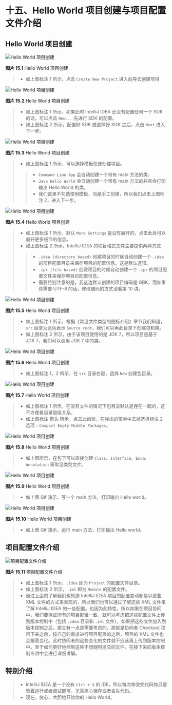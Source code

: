 # 十五、Hello World 项目创建与项目配置文件介绍

## Hello World 项目创建

![Hello World 项目创建](img/xv-a-project-create-1.jpg)

**图片 15.1** Hello World 项目创建

> *   如上图标注 1 所示，点击 `Create New Project` 进入向导式创建项目

![Hello World 项目创建](img/xv-a-project-create-2.jpg)

**图片 15.2** Hello World 项目创建

> *   如上图标注 1 所示，如果此时 IntelliJ IDEA 还没有配置任何一个 SDK 的话，可以点击 `New...` 先进行 SDK 的配置。
> *   如上图标注 2 所示，配置好 SDK 或选择好 SDK 之后，点击 `Next` 进入下一步。

![Hello World 项目创建](img/xv-a-project-create-3.jpg)

**图片 15.3** Hello World 项目创建

> *   如上图标注 1 所示，可以选择模板快速创建项目。
> 
> > *   `Command Line App` 会自动创建一个带有 main 方法的类。
> > *   `Java Hello World` 会自动创建一个带有 main 方法的并且会打印输出 Hello World 的类。
> > *   我们这里不勾选使用模板，而是手工创建，所以我们点击上图标注 2，进入下一步。

![Hello World 项目创建](img/xv-a-project-create-4.jpg)

**图片 15.4** Hello World 项目创建

> *   如上图标注 1 所示，默认 `More Settings` 是没有展开的，点击此处可以展开更多细节的信息。
> *   如上图标注 2 所示，IntelliJ IDEA 的项目格式文件主要提供两种方式
> 
> > *   `.idea (directory based)` 创建项目的时候自动创建一个 `.idea` 的项目配置目录来保存项目的配置信息。这是默认选项。
> > *   `.ipr (file based)` 创建项目的时候自动创建一个 `.ipr` 的项目配置文件来保存项目的配置信息。
> > *   需要特别注意的是，我这边默认创建的项目编码是 GBK，而如果你需要 UTF-8 的话，修改编码的方式请看第 10 讲。

![Hello World 项目创建](img/xv-a-project-create-5.jpg)

**图片 15.5** Hello World 项目创建

> *   如上图标注 1 所示，根据《常见文件类型的图标介绍》章节我们知道，`src` 目录为蓝色表示 `Source root`，我们可以再此目录下创建包和类。
> *   如上图标注 2 所示，由于该项目使用的是 JDK 7，所以项目是基于 JDK 7，我们可以调用 JDK 7 中的类。

![Hello World 项目创建](img/xv-a-project-create-6.jpg)

**图片 15.6** Hello World 项目创建

> *   如上图标注 1，2 所示，在 `src` 目录右键，选择 `New` 创建包目录。

![Hello World 项目创建](img/xv-a-project-create-7.jpg)

**图片 15.7** Hello World 项目创建

> *   如上图标注 1 所示，在没有文件的情况下包目录默认是连在一起的，这不方便看目录层级关系。
> *   如上图标注 箭头 所示，点击此齿轮，在弹出的菜单中去掉选择标注 2 选项：`Compact Empty Middle Packages`。

![Hello World 项目创建](img/xv-a-project-create-8.jpg)

**图片 15.8** Hello World 项目创建

> *   如上图所示，在包下可以直接创建 `Class`、`Interface`、`Enum`、`Annotation` 等常见类型文件。

![Hello World 项目创建](img/xv-a-project-create-9.gif)

**图片 15.9** Hello World 项目创建

> *   如上图 Gif 演示，写一个 main 方法，打印输出 Hello world。

![Hello World 项目创建](img/xv-a-project-create-10.gif)

**图片 15.10** Hello World 项目创建

> *   如上图 Gif 演示，运行 main 方法，打印输出 Hello world。

## 项目配置文件介绍

![项目配置文件介绍](img/xv-b-project-introduce-1.jpg)

**图片 15.11** 项目配置文件介绍

> *   如上图标注 1 所示，`.idea` 即为 `Project` 的配置文件目录。
> *   如上图标注 2 所示，`.iml` 即为 `Module` 的配置文件。
> *   通过上面的了解我们也知道 IntelliJ IDEA 项目的配置变动都是以这些 XML 文件的方式来表现的，所以我们也可以通过了解这些 XML 文件来了解 IntelliJ IDEA 的一些配置。也因为此特性，所以如果在项目协同中，我们要保证所有的项目配置一致，就可以考虑把这些配置文件上传到版本控制中（包括 `.idea` 目录和 `.iml` 文件）。如果把这些文件加入到版本控制之后，那又有一点是需要考虑的，那就是协同者 Checkout 项目下来之后，按自己的需求进行项目配置的之后，项目的 XML 文件也会跟着变化。此时协同者的这些变化的文件就不应该再上传到版本控制中。至于如何更好地控制这些不想随时提交的文件，在接下来的版本控制专讲中会进行详细讲解。

## 特别介绍

> *   IntelliJ IDEA 是一个没有 `Ctrl + S` 的 IDE，所以每次修改完代码你只要管着运行或者调试即可，无需担心保存或者丢失代码。
> *   现在，放心、大胆地开始你的 Hello World。